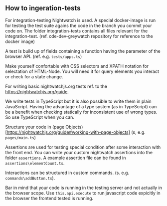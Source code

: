 ## How to ingeration-tests

For integration-testing Nightwatch is used. A special docker-image is run for testing the
test suite agains the code in the branch you commit your code on. The folder integration-tests contains all files relevant for the integration-test.
(ref. cde-dev-greywatch repository for reference to the docker image)

A test is build up of fields containing a function having the parameter of the browser API. (ref. e.g. `tests/apps.ts`)

Make yourself confortable with CSS selectors and XPATH notation for selectation of HTML-Node. You will need it for query elements you interact or check for a state change.

For writing basic nightwatchjs.org tests ref. to the https://nightwatchjs.org/guide.

We write tests in TypeScript but it is also possible to write them in plain JavaScript. Having the advantage of a type system (as in TypeScript) can be a benefit when checking statically for inconsistent use of wrong types. So use TypeScript when you can.

Structure your code in (page Objects)[https://nightwatchjs.org/guide#working-with-page-objects] (s, e.g. `pages/main.ts`)

Assertions are used for testing special condition after some interaction with the front end. You can write your custom nightwatch assertions into the folder `assertions`. A example assertion file can be found in `assertions\elementCount.ts`.

Interactions can be structured in custom commands. (s. e.g. `commands\addButton.ts`).

Bar in mind that your code is running in the testing server and not actually in the browser scope. Use `this.api.execute` to run javascript code expicitly in the browser the frontend tested is running.